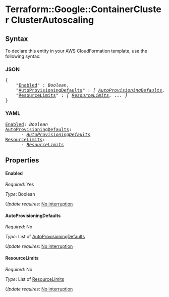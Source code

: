 # Terraform::Google::ContainerCluster ClusterAutoscaling

## Syntax

To declare this entity in your AWS CloudFormation template, use the following syntax:

### JSON

<pre>
{
    "<a href="#enabled" title="Enabled">Enabled</a>" : <i>Boolean</i>,
    "<a href="#autoprovisioningdefaults" title="AutoProvisioningDefaults">AutoProvisioningDefaults</a>" : <i>[ <a href="clusterautoscaling-autoprovisioningdefaults.md">AutoProvisioningDefaults</a>, ... ]</i>,
    "<a href="#resourcelimits" title="ResourceLimits">ResourceLimits</a>" : <i>[ <a href="clusterautoscaling-resourcelimits.md">ResourceLimits</a>, ... ]</i>
}
</pre>

### YAML

<pre>
<a href="#enabled" title="Enabled">Enabled</a>: <i>Boolean</i>
<a href="#autoprovisioningdefaults" title="AutoProvisioningDefaults">AutoProvisioningDefaults</a>: <i>
      - <a href="clusterautoscaling-autoprovisioningdefaults.md">AutoProvisioningDefaults</a></i>
<a href="#resourcelimits" title="ResourceLimits">ResourceLimits</a>: <i>
      - <a href="clusterautoscaling-resourcelimits.md">ResourceLimits</a></i>
</pre>

## Properties

#### Enabled

_Required_: Yes

_Type_: Boolean

_Update requires_: [No interruption](https://docs.aws.amazon.com/AWSCloudFormation/latest/UserGuide/using-cfn-updating-stacks-update-behaviors.html#update-no-interrupt)

#### AutoProvisioningDefaults

_Required_: No

_Type_: List of <a href="clusterautoscaling-autoprovisioningdefaults.md">AutoProvisioningDefaults</a>

_Update requires_: [No interruption](https://docs.aws.amazon.com/AWSCloudFormation/latest/UserGuide/using-cfn-updating-stacks-update-behaviors.html#update-no-interrupt)

#### ResourceLimits

_Required_: No

_Type_: List of <a href="clusterautoscaling-resourcelimits.md">ResourceLimits</a>

_Update requires_: [No interruption](https://docs.aws.amazon.com/AWSCloudFormation/latest/UserGuide/using-cfn-updating-stacks-update-behaviors.html#update-no-interrupt)

